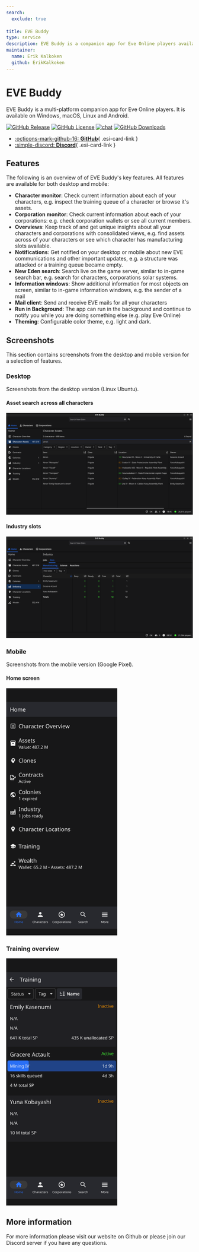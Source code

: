 ```yaml
---
search:
  exclude: true

title: EVE Buddy
type: service
description: EVE Buddy is a companion app for Eve Online players available on Windows, macOS, Linux and Android.
maintainer:
  name: Erik Kalkoken
  github: ErikKalkoken
---
```


# EVE Buddy

EVE Buddy is a multi-platform companion app for Eve Online players. It is available on Windows, macOS, Linux and Android.

[![GitHub Release](https://img.shields.io/github/v/release/ErikKalkoken/evebuddy)](https://github.com/ErikKalkoken/evebuddy/releases)
[![GitHub License](https://img.shields.io/github/license/ErikKalkoken/evebuddy)](https://github.com/ErikKalkoken/evebuddy?tab=MIT-1-ov-file#readme)
[![chat](https://img.shields.io/discord/790364535294132234)](https://discord.gg/tVSCQEVJnJ)
[![GitHub Downloads](https://img.shields.io/github/downloads/ErikKalkoken/evebuddy/total)](https://tooomm.github.io/github-release-stats/?username=ErikKalkoken&repository=evebuddy)

<div class="grid cards" markdown>

- [:octicons-mark-github-16: __GitHub__](https://github.com/ErikKalkoken/evebuddy){ .esi-card-link }
- [:simple-discord: __Discord__](https://discord.gg/tVSCQEVJnJ){ .esi-card-link }

</div>

## Features

The following is an overview of of EVE Buddy's key features. All features are available for both desktop and mobile:

- __Character monitor__: Check current information about each of your characters, e.g. inspect the training queue of a character or browse it's assets.
- __Corporation monitor__: Check current information about each of your corporations: e.g. check corporation wallets or see all current members.
- __Overviews__: Keep track of and get unique insights about all your characters and corporations with consolidated views, e.g. find assets across of your characters or see which character has manufacturing slots available.
- __Notifications__: Get notified on your desktop or mobile about new EVE communications and other important updates, e.g. a structure was attacked or a training queue became empty.
- __New Eden search__: Search live on the game server, similar to in-game search bar, e.g. search for characters, corporations solar systems.
- __Information windows__: Show additional information for most objects on screen, similar to in-game information windows, e.g. the sender of a mail
- __Mail client__: Send and receive EVE mails for all your characters
- __Run in Background__: The app can run in the background and continue to notify you while you are doing something else (e.g. play Eve Online)
- __Theming__: Configurable color theme, e.g. light and dark.

## Screenshots

This section contains screenshots from the desktop and mobile version for a selection of features.

### Desktop

Screenshots from the desktop version (Linux Ubuntu).

#### Asset search across all characters

![assets](desktop_asset_search.png)

#### Industry slots

![assets](desktop_industry_slots.png)

### Mobile

Screenshots from the mobile version (Google Pixel).

#### Home screen

<img src="mobile_home.png" width="300" height="666" alt="Mobile Home">

### Training overview

<img src="mobile_training.png" width="300" height="666" alt="Mobile Home">

## More information

For more information please visit our website on Github or please join our Discord server if you have any questions.
